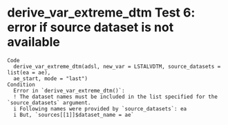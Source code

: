 # derive_var_extreme_dtm Test 6: error if source dataset is not available

    Code
      derive_var_extreme_dtm(adsl, new_var = LSTALVDTM, source_datasets = list(ea = ae),
      ae_start, mode = "last")
    Condition
      Error in `derive_var_extreme_dtm()`:
      ! The dataset names must be included in the list specified for the `source_datasets` argument.
      i Following names were provided by `source_datasets`: ea
      i But, `sources[[1]]$dataset_name = ae`

